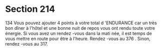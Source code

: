# Section 214

134
Vous pouvez ajouter 4 points à votre total d 'ENDURANCE  car
un très bon dîner à l'hôtel et une bonne nuit de repos vous ont
rendu toute votre énergie. Si vous avez un rendez -vous dans la
mati née, il est temps de vous mettre en route pour être à l'heure.
Rendez -vous au 376 . Sinon, rendez -vous au 317.